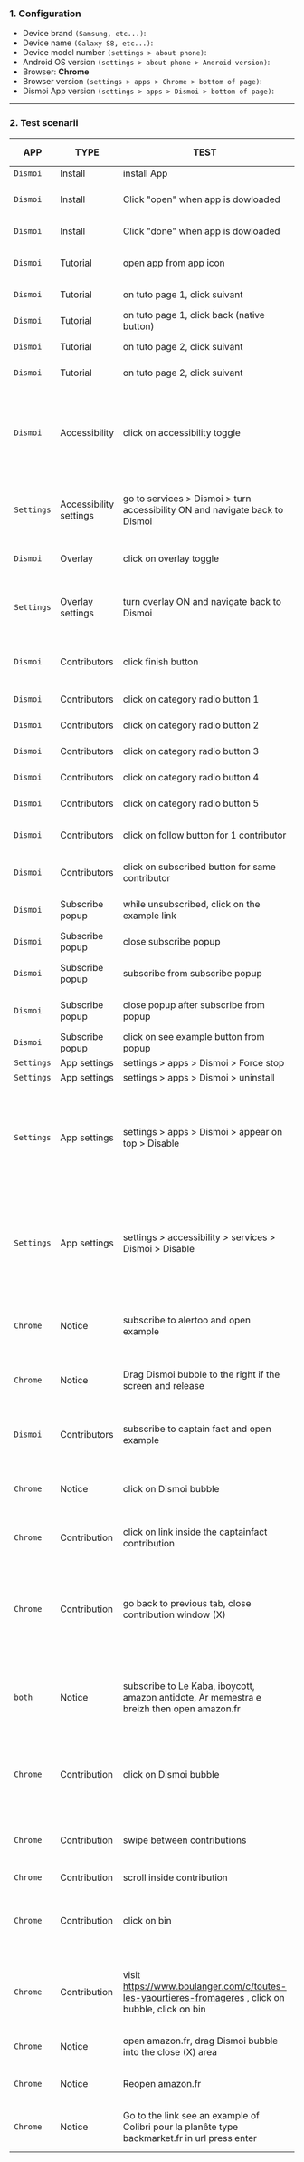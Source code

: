 ### 1. Configuration

* Device brand `(Samsung, etc...)`:
* Device name `(Galaxy S8, etc...)`:
* Device model number `(settings > about phone)`:
* Android OS version `(settings > about phone > Android version)`:
* Browser: **Chrome**
* Browser version `(settings > apps > Chrome > bottom of page)`:
* Dismoi App version `(settings > apps > Dismoi > bottom of page)`:
---
### 2. Test scenarii

| APP	| TYPE | TEST | EXPECTED OUTCOME | ACTUAL OUTCOME |
| ----------- | ----------- | ----------- | ----------- | ----------- |
 | `Dismoi` | Install | install App | app installs |  | 
 | `Dismoi` | Install | Click "open" when app is dowloaded | app opens on tutorial page 1 |  | 
 | `Dismoi` | Install | Click "done" when app is dowloaded | closes installation |  | 
 | `Dismoi` | Tutorial | open app from app icon | app opens on tutorial page 1 |  | 
 | `Dismoi` | Tutorial | on tuto page 1, click suivant | goes to tuto page 2 |  | 
 | `Dismoi` | Tutorial | on tuto page 1, click back (native button) | minimizes Dismoi app |  | 
 | `Dismoi` | Tutorial | on tuto page 2, click suivant | goes to tuto page 3 |  | 
 | `Dismoi` | Tutorial | on tuto page 2, click suivant | goes to tuto page 3 |  | 
 | `Dismoi` | Accessibility | click on accessibility toggle | go to accessibility menu, 2 x toggles are off, finish button inactive (grey) |  | 
 | `Settings` | Accessibility settings | go to services > Dismoi > turn accessibility ON and navigate back to Dismoi | accessibility toggle is ON, finish button is still inactive (grey) |  | 
 | `Dismoi` | Overlay | click on overlay toggle | go to Dismoi overlay setting |  | 
 | `Settings` | Overlay settings | turn overlay ON and navigate back to Dismoi | overlay toggle is ON, finish button is active (blue) |  | 
 | `Dismoi` | Contributors | click finish button | goes to contributor selection page |  | 
 | `Dismoi` | Contributors | click on category radio button 1 | contributor list updates |  | 
 | `Dismoi` | Contributors | click on category radio button 2 | contributor list updates |  | 
 | `Dismoi` | Contributors | click on category radio button 3 | contributor list updates |  | 
 | `Dismoi` | Contributors | click on category radio button 4 | contributor list updates |  | 
 | `Dismoi` | Contributors | click on category radio button 5 | contributor list updates |  | 
 | `Dismoi` | Contributors | click on follow button for 1 contributor | button label changes to subscribed |  | 
 | `Dismoi` | Contributors | click on subscribed button for same contributor | button label changes back to subscribe |  | 
 | `Dismoi` | Subscribe popup | while unsubscribed, click on the example link | opens subscribe popup |  | 
 | `Dismoi` | Subscribe popup | close subscribe popup | popup closes |  | 
 | `Dismoi` | Subscribe popup | subscribe from subscribe popup | button label changes to see example |  | 
 | `Dismoi` | Subscribe popup | close popup after subscribe from popup | popup closes, subscribed to contributor |  | 
 | `Dismoi` | Subscribe popup | click on see example button from popup | opens Chrome |  | 
 | `Settings` | App settings | settings > apps > Dismoi > Force stop | app closes |  | 
 | `Settings` | App settings | settings > apps > Dismoi > uninstall | app uninstalls |  | 
 | `Settings` | App settings | settings > apps > Dismoi > appear on top > Disable | Dismoi app opens on authorisations screens with Overlay disabled if you already did the onboarding |  | 
 | `Settings` | App settings | settings > accessibility > services > Dismoi > Disable | Dismoi app opens on authorisations screens with Accessibility disabled if you already did the onboarding |  | 
 | `Chrome` | Notice | subscribe to alertoo and open example | Nespresso site opens in Chrome with Dismoi bubble on top |  | 
 | `Chrome` | Notice | Drag Dismoi bubble to the right if the screen and release | Dismoi bubble snaps to the right of the screen |  | 
 | `Dismoi` | Contributors | subscribe to captain fact and open example | Youtube site opens in Chrome with Dismoi bubble on top |  | 
 | `Chrome` | Notice | click on Dismoi bubble | opens contribution screen over Chrome |  | 
 | `Chrome` | Contribution | click on link inside the captainfact contribution | opens captainfact site in new Chrome tab |  | 
 | `Chrome` | Contribution | go back to previous tab, close contribution window (X) | contribution window closes, Dismoi Bubble notification on youtube is grey not red |  | 
 | `both` | Notice | subscribe to Le Kaba, iboycott, amazon antidote, Ar memestra e breizh then open amazon.fr | Dismoi bubble appears OVER WEBSITE with 3 contributions |  | 
 | `Chrome` | Contribution | click on Dismoi bubble | contribution screen appears over Chrome with 3 contributions |  | 
 | `Chrome` | Contribution | swipe between contributions | contributions move from left to right and lock in the center |  | 
 | `Chrome` | Contribution | scroll inside contribution | scroll works |  | 
 | `Chrome` | Contribution | click on bin | deleted contribution disappears, next contribution comes center |  | 
 | `Chrome` | Contribution | visit https://www.boulanger.com/c/toutes-les-yaourtieres-fromageres , click on bubble, click on bin | contribution window closes, no Dismoi bubble over page |  | 
 | `Chrome` | Notice | open amazon.fr, drag Dismoi bubble into the close (X) area | Dismoi bubble disappears |  | 
 | `Chrome` | Notice | Reopen amazon.fr | Dismoi bubble does not appear |  | 
 | `Chrome` | Notice | Go to the link see an example of Colibri pour la planête type backmarket.fr in url press enter | Dismoi bubble should appear |  | 

